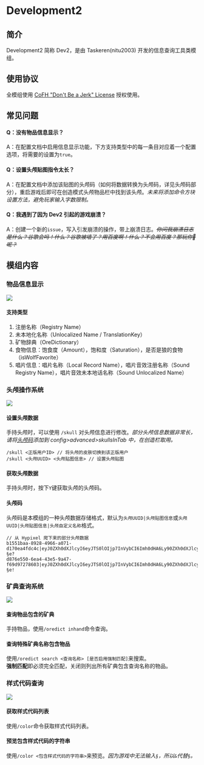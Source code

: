 # Development2

## 简介
Development2 简称 Dev2，是由 Taskeren(nitu2003) 开发的信息查询工具类模组。

## 使用协议
全模组使用 [CoFH "Don't Be a Jerk" License](https://github.com/nitu2003/Dev2/blob/master/LICENSE.md) 授权使用。

## 常见问题

#### Q：没有物品信息显示？
A：在配置文档中启用信息显示功能，下方支持类型中的每一条目对应着一个配置选项，将需要的设置为`true`。

#### Q：设置头颅贴图指令太长？
A：在配置文档中添加该贴图的头颅码（如何将数据转换为头颅码，详见头颅码部分），重启游戏后即可在创造模式头颅物品栏中找到该头颅。*未来将添加命令方块设置方法，避免玩家输入字数限制。*

#### Q：我遇到了因为 Dev2 引起的游戏崩溃？
A：创建一个新的`issue`，写入引发崩溃的操作，带上崩溃日志。~~*你问我崩溃日志是什么？谷歌会吗！什么？谷歌被墙了？用百度啊！什么？不会用百度？那玩你🦄呢？*~~

## 模组内容

### 物品信息显示
![](http://attachment.mcbbs.net/forum/201904/07/013011tiw1fnww85jm83wj.png)  
#### 支持类型
1. 注册名称（Registry Name）
1. 未本地化名称（Unlocalized Name / TranslationKey）
1. 矿物辞典（OreDictionary）
1. 食物信息：饱食度（Amount），饱和度（Saturation），是否是狼的食物（isWolfFavorite）
1. 唱片信息：唱片名称（Local Record Name），唱片音效注册名称（Sound Registry Name），唱片音效未本地话名称（Sound Unlocalized Name）

### 头颅操作系统
![](http://attachment.mcbbs.net/forum/201904/07/014250yaawimmid2wc82dl.png)

#### 设置头颅数据
手持头颅时，可以使用 `/skull` 对头颅信息进行修改。*部分头颅信息数据非常长，请将[头颅码]()添加到 config>advanced>skullsInTab 中，在创造栏取用。*
```
/skull <正版用户ID> // 将头颅的皮肤切换到该正版用户
/skull <头颅UUID> <头颅贴图信息> // 设置头颅贴图
```

#### 获取头颅数据
手持头颅时，按下`Y`键获取头颅的头颅码。

#### 头颅码
头颅码是本模组的一种头颅数据存储格式，默认为`头颅UUID|头颅贴图信息`或`头颅UUID|头颅贴图信息|头颅自定义名称`格式。  
```
// 从 Hypixel 爬下来的部分头颅数据
b1551baa-8928-4966-a071-d170ea4fdc4c|eyJ0ZXh0dXJlcyI6eyJTS0lOIjp7InVybCI6Imh0dHA6Ly90ZXh0dXJlcy5taW5lY3JhZnQubmV0L3RleHR1cmUvYjNiNzEwYjA4YjUyM2JiYTdlZmJhMDdjNjI5YmEwODk1YWQ2MTEyNmQyNmM4NmJlYjM4NDU2MDNhOTc0MjZjIn19fQ==|§e?
d876e550-6ea4-43e5-9a47-f69d97278603|eyJ0ZXh0dXJlcyI6eyJTS0lOIjp7InVybCI6Imh0dHA6Ly90ZXh0dXJlcy5taW5lY3JhZnQubmV0L3RleHR1cmUvN2E0OTJmZmY1M2M0N2I1ZWMzODhhYWVlNTZhZGE3ZjRjNjBiNjU1NzZiNDE2MWQ2NmY1M2I1ZTYzMDE3YmQifX19|§e!
```

### 矿典查询系统
![](http://attachment.mcbbs.net/forum/201904/07/014208zws0zupaqauxa36w.png)

#### 查询物品包含的矿典
手持物品，使用`/oredict inhand`命令查询。

#### 查询特殊矿典名称包含物品
使用`/oredict search <查询名称> [是否启用强制匹配]`来搜索。  
**强制匹配**即必须完全匹配，关闭则列出所有矿典包含查询名称的物品。

### 样式代码查询
![](http://attachment.mcbbs.net/forum/201904/07/014144u2nqqpp2e0qfnyt0.png)

#### 获取样式代码列表
使用`/color`命令获取样式代码列表。

#### 预览包含样式代码的字符串
使用`/color <包含样式代码的字符串>`来预览。*因为游戏中无法输入`§`，所以`&`代替`§`。*